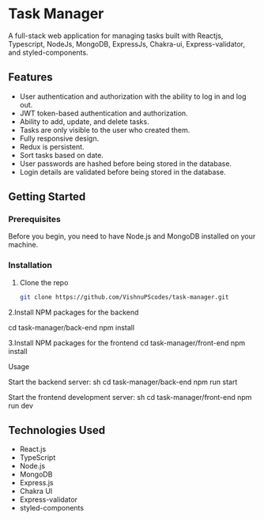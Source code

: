 # Task Manager

A full-stack web application for managing tasks built with Reactjs, Typescript, NodeJs, MongoDB, ExpressJs, Chakra-ui, Express-validator, and styled-components.

## Features

- User authentication and authorization with the ability to log in and log out.
- JWT token-based authentication and authorization.
- Ability to add, update, and delete tasks.
- Tasks are only visible to the user who created them.
- Fully responsive design.
- Redux is persistent.
- Sort tasks based on date.
- User passwords are hashed before being stored in the database.
- Login details are validated before being stored in the database.

## Getting Started

### Prerequisites

Before you begin, you need to have Node.js and MongoDB installed on your machine.

### Installation

1. Clone the repo
   ```sh
   git clone https://github.com/VishnuPScodes/task-manager.git
2.Install NPM packages for the backend

cd task-manager/back-end
npm install

3.Install NPM packages for the frontend
cd task-manager/front-end
npm install

Usage

Start the backend server:
sh
cd task-manager/back-end
npm run start

Start the frontend development server:
sh
cd task-manager/front-end
npm run dev

## Technologies Used

- React.js
- TypeScript
- Node.js
- MongoDB
- Express.js
- Chakra UI
- Express-validator
- styled-components
